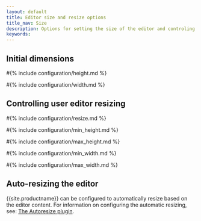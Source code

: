 ```yaml
---
layout: default
title: Editor size and resize options
title_nav: Size
description: Options for setting the size of the editor and controling editor resizing
keywords:
---
```


## Initial dimensions

#{% include configuration/height.md %}

#{% include configuration/width.md %}

## Controlling user editor resizing

#{% include configuration/resize.md %}

#{% include configuration/min_height.md %}

#{% include configuration/max_height.md %}

#{% include configuration/min_width.md %}

#{% include configuration/max_width.md %}

## Auto-resizing the editor

{{site.productname}} can be configured to automatically resize based on the editor content. For information on configuring the automatic resizing, see: [The Autoresize plugin]({{site.baseurl}}/plugins-ref/opensource/autoresize/).
